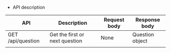 * API description

| API 	| Description 	 | Request body 	     | Response body |
|-------|----------------|---------------------|---------------|
| GET /api/question | Get the first or next question | None | Question object |
|       |                |                     |               |
